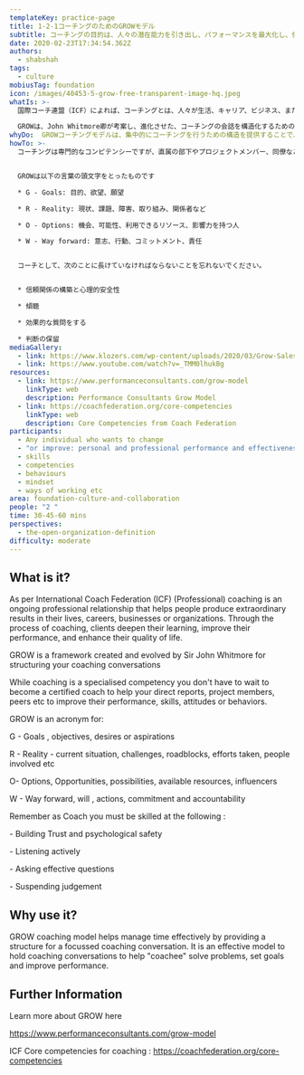 ```yaml
---
templateKey: practice-page
title: 1-2-1コーチングのためのGROWモデル
subtitle: コーチングの目的は、人々の潜在能力を引き出し、パフォーマンスを最大化し、個人的および専門的な開発を促進することです。ここでは、コーチングのやり取りを構成するためのツールを紹介します。
date: 2020-02-23T17:34:54.362Z
authors:
  - shabshah
tags:
  - culture
mobiusTag: foundation
icon: /images/40453-5-grow-free-transparent-image-hq.jpeg
whatIs: >-
  国際コーチ連盟（ICF）によれば、コーチングとは、人々が生活、キャリア、ビジネス、または組織において並外れた結果を生み出すことを支援する継続的な専門的関係であるとされています。コーチングのプロセスを通じて、クライアントは学びを深め、パフォーマンスを向上させ、生活の質を高めることができます。

  GROWは、John Whitmore卿が考案し、進化させた、コーチングの会話を構造化するためのフレームワークです。
whyDo:  GROWコーチングモデルは、集中的にコーチングを行うための構造を提供することで、時間を効果的に管理することができます。コーチが問題を解決し、目標を設定し、パフォーマンスを向上させるための会話を行うための効果的なモデルです。
howTo: >-
  コーチングは専門的なコンピテンシーですが、直属の部下やプロジェクトメンバー、同僚などのパフォーマンス、スキル、態度、行動を向上させるために、認定コーチになる必要はありません。


  GROWは以下の言葉の頭文字をとったものです

  * G - Goals: 目的、欲望、願望

  * R - Reality: 現状、課題、障害、取り組み、関係者など

  * O - Options: 機会、可能性、利用できるリソース、影響力を持つ人

  * W - Way forward: 意志、行動、コミットメント、責任


  コーチとして、次のことに長けていなければならないことを忘れないでください。


  * 信頼関係の構築と心理的安全性

  * 傾聴

  * 効果的な質問をする

  * 判断の保留
mediaGallery:
  - link: https://www.klozers.com/wp-content/uploads/2020/03/Grow-Sales-Coaching-Model.jpg
  - link: https://www.youtube.com/watch?v=_TMM0lhukBg
resources:
  - link: https://www.performanceconsultants.com/grow-model
    linkType: web
    description: Performance Consultants Grow Model
  - link: https://coachfederation.org/core-competencies
    linkType: web
    description: Core Competencies from Coach Federation
participants:
  - Any individual who wants to change
  - "or improve: personal and professional performance and effectiveness"
  - skills
  - competencies
  - behaviours
  - mindset
  - ways of working etc
area: foundation-culture-and-collaboration
people: "2 "
time: 30-45-60 mins
perspectives:
  - the-open-organization-definition
difficulty: moderate
---
```

## What is it?

As per International Coach Federation (ICF)  (Professional) coaching is an ongoing professional relationship that helps people produce extraordinary results in their lives, careers, businesses or organizations. Through the process of coaching, clients deepen their learning, improve their performance, and enhance their quality of life.

GROW is a framework created and evolved by Sir John Whitmore for structuring your coaching conversations

While coaching is a specialised competency you don't have to wait to become a certified coach to help your direct reports, project members, peers etc to improve their performance, skills, attitudes or behaviors.

GROW is an acronym for:

G - Goals , objectives, desires or aspirations

R - Reality - current situation, challenges, roadblocks, efforts taken, people involved etc

O- Options, Opportunities, possibilities, available resources, influencers

W - Way forward, will , actions, commitment and accountability

Remember as Coach you must be skilled at the following :

\- Building Trust and psychological safety

\- Listening actively

\- Asking effective questions

\- Suspending judgement

## Why use it?

GROW coaching model helps manage time effectively by providing a structure for a focussed coaching conversation. It is an effective model to hold coaching conversations to help "coachee" solve  problems, set goals and  improve performance.



## Further Information

Learn more about GROW here

<https://www.performanceconsultants.com/grow-model>

ICF Core competencies for coaching : <https://coachfederation.org/core-competencies>

